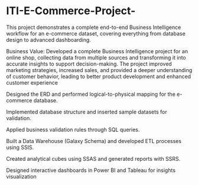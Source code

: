 # ITI-E-Commerce-Project-
This project demonstrates a complete end-to-end Business Intelligence workflow for an e-commerce dataset, covering everything from database design to advanced dashboarding.

Business Value:
Developed a complete Business Intelligence project for an online shop, collecting data from multiple sources and transforming it into accurate insights to support decision-making. The project improved marketing strategies, increased sales, and provided a deeper understanding of customer behavior, leading to better product development and enhanced customer experience

Designed the ERD and performed logical-to-physical mapping for the e-commerce database.

Implemented database structure and inserted sample datasets for validation.

Applied business validation rules through SQL queries.

Built a Data Warehouse (Galaxy Schema) and developed ETL processes using SSIS.

Created analytical cubes using SSAS and generated reports with SSRS.

Designed interactive dashboards in Power BI and Tableau for insights visualization
